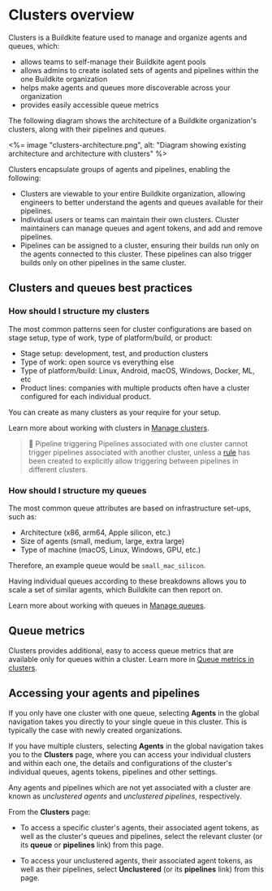 # Clusters overview

Clusters is a Buildkite feature used to manage and organize agents and queues, which:

- allows teams to self-manage their Buildkite agent pools
- allows admins to create isolated sets of agents and pipelines within the one Buildkite organization
- helps make agents and queues more discoverable across your organization
- provides easily accessible queue metrics

The following diagram shows the architecture of a Buildkite organization's clusters, along with their pipelines and queues.

<%= image "clusters-architecture.png", alt: "Diagram showing existing architecture and architecture with clusters" %>

Clusters encapsulate groups of agents and pipelines, enabling the following:

- Clusters are viewable to your entire Buildkite organization, allowing engineers to better understand the agents and queues available for their pipelines.
- Individual users or teams can maintain their own clusters. Cluster maintainers can manage queues and agent tokens, and add and remove pipelines.
- Pipelines can be assigned to a cluster, ensuring their builds run only on the agents connected to this cluster. These pipelines can also trigger builds only on other pipelines in the same cluster.

## Clusters and queues best practices

### How should I structure my clusters

The most common patterns seen for cluster configurations are based on stage setup, type of work, type of platform/build, or product:

- Stage setup: development, test, and production clusters
- Type of work: open source vs everything else
- Type of platform/build: Linux, Android, macOS, Windows, Docker, ML, etc
- Product lines: companies with multiple products often have a cluster configured for each individual product.

You can create as many clusters as your require for your setup.

Learn more about working with clusters in [Manage clusters](/docs/pipelines/clusters/manage-clusters).

> 📘 Pipeline triggering
> Pipelines associated with one cluster cannot trigger pipelines associated with another cluster, unless a [rule](/docs/pipelines/rules) has been created to explicitly allow triggering between pipelines in different clusters.

### How should I structure my queues

The most common queue attributes are based on infrastructure set-ups, such as:

- Architecture (x86, arm64, Apple silicon, etc.)
- Size of agents (small, medium, large, extra large)
- Type of machine (macOS, Linux, Windows, GPU, etc.)

Therefore, an example queue would be `small_mac_silicon`.

Having individual queues according to these breakdowns allows you to scale a set of similar agents, which Buildkite can then report on.

Learn more about working with queues in [Manage queues](/docs/pipelines/clusters/manage-queues).

## Queue metrics

Clusters provides additional, easy to access queue metrics that are available only for queues within a cluster. Learn more in [Queue metrics in clusters](/docs/pipelines/insights/queue-metrics).

## Accessing your agents and pipelines

If you only have one cluster with one queue, selecting **Agents** in the global navigation takes you directly to your single queue in this cluster. This is typically the case with newly created organizations.

If you have multiple clusters, selecting **Agents** in the global navigation takes you to the **Clusters** page, where you can access your individual clusters and within each one, the details and configurations of the cluster's individual queues, agents tokens, pipelines and other settings.

Any agents and pipelines which are not yet associated with a cluster are known as _unclustered agents_ and _unclustered pipelines_, respectively.

From the **Clusters** page:

- To access a specific cluster's agents, their associated agent tokens, as well as the cluster's queues and pipelines, select the relevant cluster (or its **queue** or **pipelines** link) from this page.

- To access your unclustered agents, their associated agent tokens, as well as their pipelines, select **Unclustered** (or its **pipelines** link) from this page.
